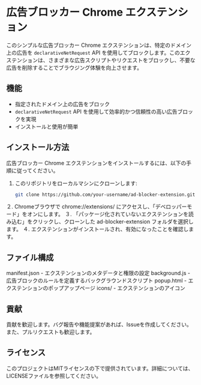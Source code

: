# 広告ブロッカー Chrome エクステンション

このシンプルな広告ブロッカー Chrome エクステンションは、特定のドメイン上の広告を `declarativeNetRequest` API を使用してブロックします。このエクステンションは、さまざまな広告スクリプトやリクエストをブロックし、不要な広告を削除することでブラウジング体験を向上させます。

## 機能

- 指定されたドメイン上の広告をブロック
- `declarativeNetRequest` API を使用して効率的かつ信頼性の高い広告ブロックを実現
- インストールと使用が簡単

## インストール方法

広告ブロッカー Chrome エクステンションをインストールするには、以下の手順に従ってください。

1. このリポジトリをローカルマシンにクローンします:
   ```sh
   git clone https://github.com/your-username/ad-blocker-extension.git
２. Chromeブラウザで chrome://extensions/ にアクセスし、「デベロッパーモード」をオンにします。
３. 「パッケージ化されていないエクステンションを読み込む」をクリックし、クローンした ad-blocker-extension フォルダを選択します。
４. エクステンションがインストールされ、有効になったことを確認します。

## ファイル構成
manifest.json - エクステンションのメタデータと権限の設定
background.js - 広告ブロックのルールを定義するバックグラウンドスクリプト
popup.html - エクステンションのポップアップページ
icons/ - エクステンションのアイコン

## 貢献
貢献を歓迎します。バグ報告や機能提案があれば、Issueを作成してください。また、プルリクエストも歓迎します。

## ライセンス
このプロジェクトはMITライセンスの下で提供されています。詳細については、LICENSEファイルを参照してください。

